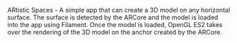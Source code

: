 ARtistic Spaces - A simple app that can create a 3D model on any horizontal surface. The surface is detected by the ARCore and the model is loaded into the app using Filament. Once the model is loaded, OpenGL ES2 takes over the rendering of the 3D model on the anchor created by the ARCore.
